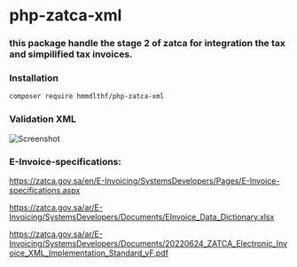 # php-zatca-xml

### this package handle the stage 2 of zatca for integration the tax and simpilified tax invoices.

### Installation

```sh
composer require hmmdlthf/php-zatca-xml
```

### Validation XML

![Screenshot](https://i.imgur.com/0kobQtq.png)


### E-Invoice-specifications:

https://zatca.gov.sa/en/E-Invoicing/SystemsDevelopers/Pages/E-Invoice-specifications.aspx

https://zatca.gov.sa/ar/E-Invoicing/SystemsDevelopers/Documents/EInvoice_Data_Dictionary.xlsx

https://zatca.gov.sa/ar/E-Invoicing/SystemsDevelopers/Documents/20220624_ZATCA_Electronic_Invoice_XML_Implementation_Standard_vF.pdf
